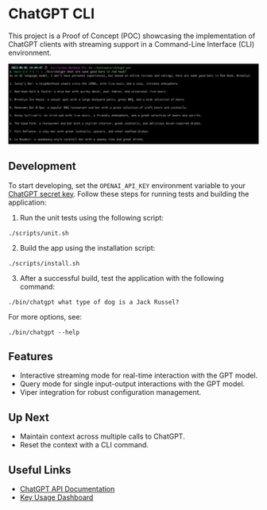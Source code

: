 # ChatGPT CLI

This project is a Proof of Concept (POC) showcasing the implementation of ChatGPT clients with streaming support in a
Command-Line Interface (CLI) environment.

![a screenshot](resources/screenshot.png)

## Development

To start developing, set the `OPENAI_API_KEY` environment variable to
your [ChatGPT secret key](https://platform.openai.com/account/api-keys). Follow these steps for running tests and
building the application:

1. Run the unit tests using the following script:

```shell
./scripts/unit.sh
```

2. Build the app using the installation script:

```shell
./scripts/install.sh
```

3. After a successful build, test the application with the following command:

```shell
./bin/chatgpt what type of dog is a Jack Russel?
```

For more options, see:

```shell
./bin/chatgpt --help
```

## Features

* Interactive streaming mode for real-time interaction with the GPT model.
* Query mode for single input-output interactions with the GPT model.
* Viper integration for robust configuration management.

## Up Next

* Maintain context across multiple calls to ChatGPT.
* Reset the context with a CLI command.

## Useful Links

* [ChatGPT API Documentation](https://platform.openai.com/docs/introduction/overview)
* [Key Usage Dashboard](https://platform.openai.com/account/usage)